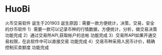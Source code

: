 # HuoBi
火币交易软件
诞生于201903  诞生原因：需要一款方便统计，决策，交易，安全的炒币软件  1）需要一款可以记录币种的行情数据，方便统计，分析，做交易决策     功能完成  2）通过交易所API,获取帐户的总帐                                功能完成  3）交易所API如果开通交易权限，在此软件中可以直接交易             功能完成  4）交易币种采用人民币计价，精确控制买卖额度                      功能完成
